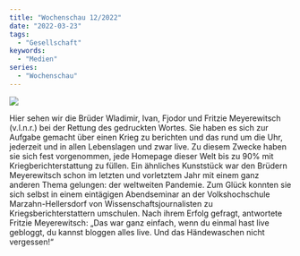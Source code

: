 ```yaml
---
title: "Wochenschau 12/2022"
date: "2022-03-23"
tags:
  - "Gesellschaft"
keywords:
  - "Medien"
series:
  - "Wochenschau"
---
```


![](/images/771355CE-FCAE-487E-99D4-2FA2F72B242B.jpeg)

Hier sehen wir die Brüder Wladimir, Ivan, Fjodor und Fritzie Meyerewitsch (v.l.n.r.) bei der Rettung des gedruckten Wortes. Sie haben es sich zur Aufgabe gemacht über einen Krieg zu berichten und das rund um die Uhr, jederzeit und in allen Lebenslagen und zwar live. Zu diesem Zwecke haben sie sich fest vorgenommen, jede Homepage dieser Welt bis zu 90% mit Kriegberichterstattung zu füllen. Ein ähnliches Kunststück war den Brüdern Meyerewitsch schon im letzten und vorletztem Jahr mit einem ganz anderen Thema gelungen: der weltweiten Pandemie. Zum Glück konnten sie sich selbst in einem eintägigen Abendseminar an der Volkshochschule Marzahn-Hellersdorf von Wissenschaftsjournalisten zu Kriegsberichterstattern umschulen. Nach ihrem Erfolg gefragt, antwortete Fritzie Meyerewitsch: „Das war ganz einfach, wenn du einmal hast live gebloggt, du kannst bloggen alles live. Und das Händewaschen nicht vergessen!“
